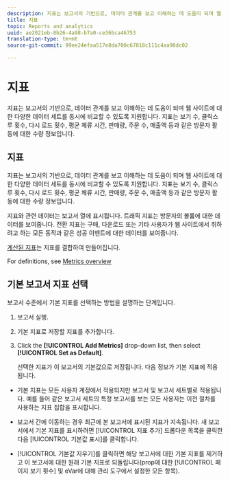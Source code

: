 ```yaml
---
description: 지표는 보고서의 기반으로, 데이터 관계를 보고 이해하는 데 도움이 되며 웹 사이트에 대한 다양한 데이터 세트를 동시에 비교할 수 있도록 지원합니다. 지표는 보기 수, 클릭스루 횟수, 다시 로드 횟수, 평균 체류 시간, 판매량, 주문 수, 매출액 등과 같은 방문자 활동에 대한 수량 정보입니다.
title: 지표
topic: Reports and analytics
uuid: ae2021eb-8b26-4a98-b7a0-ce36bca46753
translation-type: tm+mt
source-git-commit: 99ee24efaa517e8da700c67818c111c4aa90dc02

---
```



# 지표

지표는 보고서의 기반으로, 데이터 관계를 보고 이해하는 데 도움이 되며 웹 사이트에 대한 다양한 데이터 세트를 동시에 비교할 수 있도록 지원합니다. 지표는 보기 수, 클릭스루 횟수, 다시 로드 횟수, 평균 체류 시간, 판매량, 주문 수, 매출액 등과 같은 방문자 활동에 대한 수량 정보입니다.

## 지표

지표는 보고서의 기반으로, 데이터 관계를 보고 이해하는 데 도움이 되며 웹 사이트에 대한 다양한 데이터 세트를 동시에 비교할 수 있도록 지원합니다. 지표는 보기 수, 클릭스루 횟수, 다시 로드 횟수, 평균 체류 시간, 판매량, 주문 수, 매출액 등과 같은 방문자 활동에 대한 수량 정보입니다.

지표와 관련 데이터는 보고서 열에 표시됩니다. 트래픽 지표는 방문자의 볼륨에 대한 데이터를 보여줍니다. 전환 지표는 구매, 다운로드 또는 기타 사용자가 웹 사이트에서 취하려고 하는 모든 동작과 같은 성공 이벤트에 대한 데이터를 보여줍니다. 

[계산된 지표](/help/components/c-calcmetrics/cm-overview.md)는 지표를 결합하여 만들어집니다.

For definitions, see [Metrics overview](/help/components/c-variables/c-metrics/metricslist.md)

## 기본 보고서 지표 선택

보고서 수준에서 기본 지표를 선택하는 방법을 설명하는 단계입니다.

<!-- 

t_metrics_set_default.xml

 -->

1. 보고서 실행.
1. 기본 지표로 저장할 지표를 추가합니다.
1. Click the **[!UICONTROL Add Metrics]** drop-down list, then select **[!UICONTROL Set as Default]**.

   선택한 지표가 이 보고서의 기본값으로 저장됩니다. 다음 정보가 기본 지표에 적용됩니다.

* 기본 지표는 모든 사용자 계정에서 적용되지만 보고서 및 보고서 세트별로 적용됩니다. 예를 들어 같은 보고서 세트의 특정 보고서를 보는 모든 사용자는 이전 절차를 사용하는 지표 집합을 표시합니다.
* 보고서 간에 이동하는 경우 최근에 본 보고서에 표시된 지표가 지속됩니다. 새 보고서에서 기본 지표를 표시하려면 [!UICONTROL 지표 추가] 드롭다운 목록을 클릭한 다음 [!UICONTROL 기본값 표시]를 클릭합니다.

* [!UICONTROL 기본값 지우기]를 클릭하면 해당 보고서에 대한 기본 지표를 제거하고 이 보고서에 대한 원래 기본 지표로 되돌립니다(prop에 대한 [!UICONTROL 페이지 보기 횟수] 및 eVar에 대해 관리 도구에서 설정한 모든 항목).

